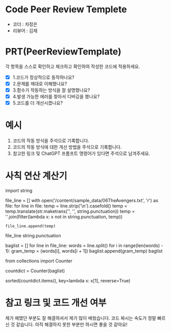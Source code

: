 # Code Peer Review Templete
- 코더 : 차정은  
- 리뷰어 : 김재

# PRT(PeerReviewTemplate)
각 항목을 스스로 확인하고 체크하고 확인하여 작성한 코드에 적용하세요.
- [x] 1.코드가 정상적으로 동작하나요?
- [x] 2.문제를 제대로 이해했나요?
- [x] 3.함수가 작동하는 방식을 잘 설명했나요?
- [x] 4.발생 가능한 에러를 찾아서 디버깅을 했나요?
- [x] 5.코드를 더 개선시켰나요?

# 예시
1. 코드의 작동 방식을 주석으로 기록합니다.
2. 코드의 작동 방식에 대한 개선 방법을 주석으로 기록합니다.
3. 참고한 링크 및 ChatGPT 프롬프트 명령어가 있다면 주석으로 남겨주세요.

# 사칙 연산 계산기

import string

file_line = []
with open('/content/sample_data/06TheAvengers.txt', 'r') as file:
  for line in file:
    temp = line.strip('\n').casefold()
    temp = temp.translate(str.maketrans('', '', string.punctuation))
    temp = ''.join(filter(lambda x: x not in string.punctuation, temp))

    file_line.append(temp)
file_line
string.punctuation

baglist = []
for line in file_line:
  words = line.split()
  for i in range(len(words) - 1):
    gram_temp = (words[i], words[i + 1])
    baglist.append(gram_temp)
baglist


from collections import Counter

countdict = Counter(baglist)

sorted(countdict.items(), key=lambda x: x[1], reverse=True)

# 참고 링크 및 코드 개선 여부
 제가 헤맸던 부분도 잘 해결하셔서 제가 많이 배웠습니다.
 코드 짜시는 속도가 정말 빠르신 것 같습니다.
 아직 해결하지 못한 부분만 하시면 좋을 것 같아요!
